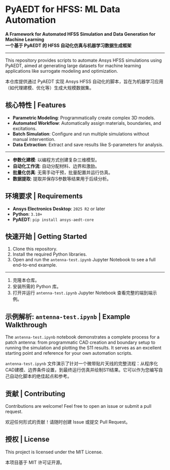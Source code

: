 # PyAEDT for HFSS: ML Data Automation
**A Framework for Automated HFSS Simulation and Data Generation for Machine Learning**
<br>
**一个基于 PyAEDT 的 HFSS 自动化仿真与机器学习数据生成框架**

---

This repository provides scripts to automate Ansys HFSS simulations using PyAEDT, aimed at generating large datasets for machine learning applications like surrogate modeling and optimization.

本仓库提供通过 PyAEDT 实现 Ansys HFSS 自动化的脚本，旨在为机器学习应用（如代理建模、优化等）生成大规模数据集。

## 核心特性 | Features

-   **Parametric Modeling**: Programmatically create complex 3D models.
-   **Automated Workflow**: Automatically assign materials, boundaries, and excitations.
-   **Batch Simulation**: Configure and run multiple simulations without manual intervention.
-   **Data Extraction**: Extract and save results like S-parameters for analysis.

---
-   **参数化建模**: 以编程方式创建复杂三维模型。
-   **自动化工作流**: 自动分配材料、边界和激励。
-   **批量化仿真**: 无需手动干预，批量配置并运行仿真。
-   **数据提取**: 提取并保存S参数等结果用于后续分析。

## 环境要求 | Requirements

-   **Ansys Electronics Desktop**: `2025 R2` or later
-   **Python**: `3.10+`
-   **PyAEDT**: `pip install ansys-aedt-core`

## 快速开始 | Getting Started

1.  Clone this repository.
2.  Install the required Python libraries.
3.  Open and run the `antenna-test.ipynb` Jupyter Notebook to see a full end-to-end example.

---
1.  克隆本仓库。
2.  安装所需的 Python 库。
3.  打开并运行 `antenna-test.ipynb` Jupyter Notebook 查看完整的端到端示例。


## 示例解析: `antenna-test.ipynb` | Example Walkthrough

The `antenna-test.ipynb` notebook demonstrates a complete process for a patch antenna: from programmatic CAD creation and boundary setup to running the simulation and plotting the S11 results. It serves as an excellent starting point and reference for your own automation scripts.

`antenna-test.ipynb` 文件演示了针对一个微带贴片天线的完整流程：从程序化CAD建模、边界条件设置，到最终运行仿真并绘制S11结果。它可以作为您编写自己自动化脚本的绝佳起点和参考。

## 贡献 | Contributing

Contributions are welcome! Feel free to open an issue or submit a pull request.

欢迎任何形式的贡献！请随时创建 Issue 或提交 Pull Request。

## 授权 | License

This project is licensed under the MIT License.

本项目基于 MIT 许可证开源。
